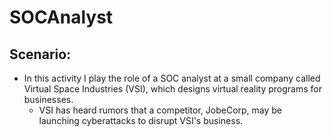 # SOCAnalyst


## Scenario:
- In this activity I play the role of a SOC analyst at a small company called Virtual Space Industries (VSI), which designs virtual reality programs for businesses.
  - VSI has heard rumors that a competitor, JobeCorp, may be launching cyberattacks to disrupt VSI's business.
